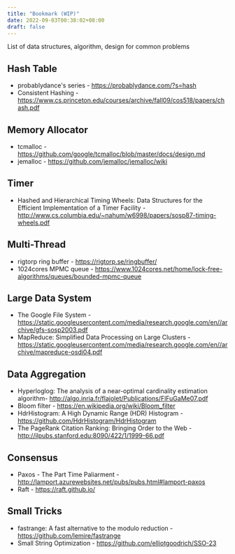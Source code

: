 ```yaml
---
title: "Bookmark (WIP)"
date: 2022-09-03T00:38:02+08:00
draft: false
---
```


List of data structures, algorithm, design for common problems

<!--more-->

## Hash Table

- probablydance's series - https://probablydance.com/?s=hash 
- Consistent Hashing - https://www.cs.princeton.edu/courses/archive/fall09/cos518/papers/chash.pdf

## Memory Allocator

- tcmalloc - https://github.com/google/tcmalloc/blob/master/docs/design.md
- jemalloc - https://github.com/jemalloc/jemalloc/wiki

## Timer

- Hashed and Hierarchical Timing Wheels: Data Structures for the Efficient Implementation of a Timer Facility - http://www.cs.columbia.edu/~nahum/w6998/papers/sosp87-timing-wheels.pdf

## Multi-Thread

- rigtorp ring buffer - https://rigtorp.se/ringbuffer/
- 1024cores MPMC queue - https://www.1024cores.net/home/lock-free-algorithms/queues/bounded-mpmc-queue

## Large Data System

- The Google File System - https://static.googleusercontent.com/media/research.google.com/en//archive/gfs-sosp2003.pdf
- MapReduce: Simplified Data Processing on Large Clusters - https://static.googleusercontent.com/media/research.google.com/en//archive/mapreduce-osdi04.pdf

## Data Aggregation

- Hyperloglog: The analysis of a near-optimal cardinality estimation algorithm-  http://algo.inria.fr/flajolet/Publications/FlFuGaMe07.pdf
- Bloom filter - https://en.wikipedia.org/wiki/Bloom_filter
- HdrHistogram: A High Dynamic Range (HDR) Histogram - https://github.com/HdrHistogram/HdrHistogram
- The PageRank Citation Ranking: Bringing Order to the Web - http://ilpubs.stanford.edu:8090/422/1/1999-66.pdf

## Consensus

- Paxos - The Part Time Paliarment - http://lamport.azurewebsites.net/pubs/pubs.html#lamport-paxos
- Raft - https://raft.github.io/

## Small Tricks

- fastrange: A fast alternative to the modulo reduction - https://github.com/lemire/fastrange
- Small String Optimization - https://github.com/elliotgoodrich/SSO-23
